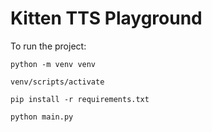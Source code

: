 # Kitten TTS Playground

To run the project:

`python -m venv venv`

`venv/scripts/activate`

`pip install -r requirements.txt`

`python main.py`